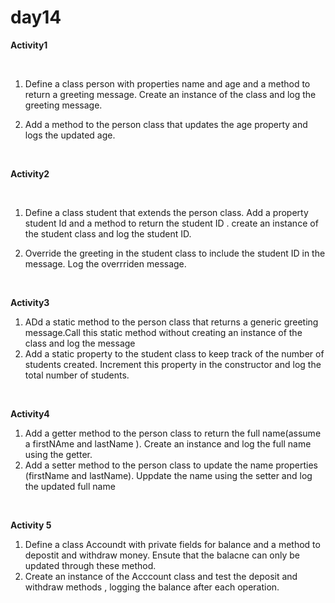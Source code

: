# day14

**Activity1**

<br>

1. Define a class person with properties name and age and a method to return a greeting message. Create an instance of the class and log the greeting message.

2. Add a method to the person class that updates the age property and logs the updated age.

<br>

**Activity2**

<br>

1. Define a class student that extends the person class. Add a property student Id and a method to return the student ID . create an instance of the student class and log the student ID.

2. Override the greeting in the student class to include the student ID in the message. Log the overrriden message.

<br>

**Activity3**
<br>

1. ADd a static method to the person class that returns a generic greeting message.Call this static method without creating an instance of the class and log the message
2. Add a static property to the student class to keep track of the number of students created. Increment this property in the constructor and log the total number of students.
<br>

**Activity4**
<br>

1. Add a getter method to the person class to return the full name(assume a firstNAme and lastName ). Create an instance and log the full name using the getter.
2. Add a setter method to the person class to update the name properties (firstName and lastName). Uppdate the name using the setter and log the updated full name

<br>

**Activity 5**
<br>

1. Define a class Accoundt with private fields for balance and a method to depostit and withdraw money. Ensute that the balacne can only be updated through these method.
2. Create an instance of the Acccount class and test the deposit and withdraw methods , logging the balance after each operation.

<br>
